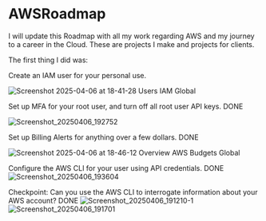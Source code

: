 # AWSRoadmap
I will update this Roadmap with all my work regarding AWS and my journey to a career in the Cloud. These are projects I make and projects for clients.


The first thing I did was: 
 
 Create an IAM user for your personal use.
 
 ![Screenshot 2025-04-06 at 18-41-28 Users IAM Global](https://github.com/user-attachments/assets/a1baea53-f71d-40c6-b6e9-0969d74193f7)

 
 Set up MFA for your root user, and turn off all root user API keys. DONE

 ![Screenshot_20250406_192752](https://github.com/user-attachments/assets/d76f6105-9c0e-4eb2-bcb4-5e0a5f04a614)

 
 Set up Billing Alerts for anything over a few dollars. DONE

 ![Screenshot 2025-04-06 at 18-46-12 Overview AWS Budgets Global](https://github.com/user-attachments/assets/922b29af-050b-442b-a3cd-71e424f39e03)

 
 Configure the AWS CLI for your user using API credentials. DONE![Screenshot_20250406_193604](https://github.com/user-attachments/assets/47d82be0-cdc1-4342-9675-9028a055b1cc)

 
 Checkpoint: Can you use the AWS CLI to interrogate information about your AWS account? DONE
![Screenshot_20250406_191210-1](https://github.com/user-attachments/assets/e49327ec-68c6-446b-984e-c8ec715f10e6)
![Screenshot_20250406_191701](https://github.com/user-attachments/assets/b1e8eb30-1d41-48c8-b28f-2477abc3253f)
